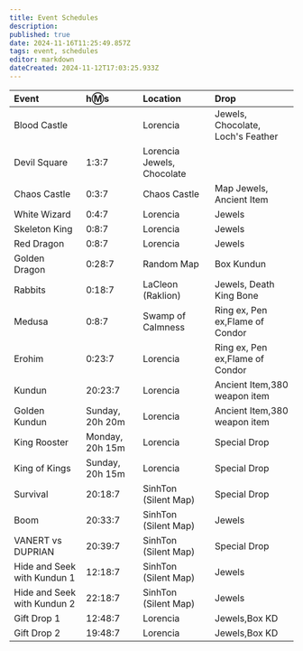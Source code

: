 ```yaml
---
title: Event Schedules
description: 
published: true
date: 2024-11-16T11:25:49.857Z
tags: event, schedules
editor: markdown
dateCreated: 2024-11-12T17:03:25.933Z
---
```



| Event |h:m:s	| Location | Drop |
|:------|:------|:---------|:-----|
| Blood Castle | <span id="bcTimer"/> |	Lorencia |	Jewels, Chocolate, Loch's Feather |
| Devil Square | 1:3:7 | Lorencia	Jewels, Chocolate |
| Chaos Castle | 0:3:7 | Chaos Castle | Map	Jewels, Ancient Item |
| White Wizard | 0:4:7 | Lorencia |	Jewels |
| Skeleton King |	0:8:7 | Lorencia | Jewels |
| Red Dragon | 0:8:7 | Lorencia |Jewels |
| Golden Dragon |	0:28:7 | Random Map | Box Kundun |
| Rabbits |	0:18:7 | LaCleon (Raklion) | Jewels, Death King Bone |
| Medusa | 0:8:7 | Swamp of Calmness | Ring ex, Pen ex,Flame of Condor |
| Erohim | 0:23:7 | Lorencia | Ring ex, Pen ex,Flame of Condor | 
| Kundun | 20:23:7 | Lorencia | Ancient Item,380 weapon item |
| Golden Kundun |	Sunday, 20h 20m | Lorencia | Ancient Item,380 weapon item |
| King Rooster |	Monday, 20h 15m | Lorencia | Special Drop |
| King of Kings |	Sunday, 20h 15m | Lorencia | Special Drop |
| Survival |	20:18:7 | SinhTon (Silent Map) | Special Drop |
| Boom |	20:33:7 |SinhTon (Silent Map) | Jewels |
| VANERT vs DUPRIAN |	20:39:7 | SinhTon (Silent Map) | Special Drop |
| Hide and Seek with Kundun 1 | 12:18:7 |	SinhTon (Silent Map) | Jewels |
| Hide and Seek with Kundun 2 |	22:18:7 |	SinhTon (Silent Map) | Jewels |
| Gift Drop 1 |	12:48:7 |	Lorencia |	Jewels,Box KD |
| Gift Drop 2 | 19:48:7 | Lorencia |	Jewels,Box KD |

